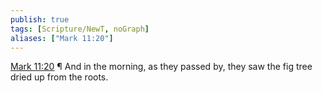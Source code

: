 ```yaml
---
publish: true
tags: [Scripture/NewT, noGraph]
aliases: ["Mark 11:20"]
---
```

[Mark 11:20](https://churchofjesuschrist.org/study/scriptures/nt/mark/11?lang=eng&id=p20#p20) ¶ And in the morning, as they passed by, they saw the fig tree dried up from the roots.
